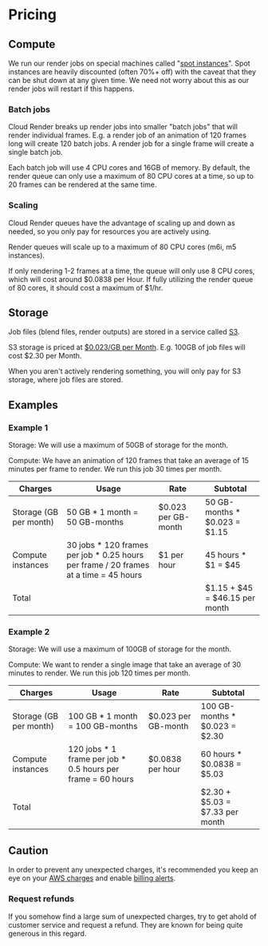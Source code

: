 # Pricing

## Compute
We run our render jobs on special machines called "[spot instances](https://aws.amazon.com/aws-cost-management/aws-cost-optimization/spot-instances/)". Spot instances are heavily discounted (often 70%+ off) with the caveat that they can be shut down at any given time. We need not worry about this as our render jobs will restart if this happens.

### Batch jobs
Cloud Render breaks up render jobs into smaller "batch jobs" that will render individual frames. E.g. a render job of an animation of 120 frames long will create 120 batch jobs. A render job for a single frame will create a single batch job.

Each batch job will use 4 CPU cores and 16GB of memory. By default, the render queue can only use a maximum of 80 CPU cores at a time, so up to 20 frames can be rendered at the same time.

### Scaling
Cloud Render queues have the advantage of scaling up and down as needed, so you only pay for resources you are actively using.

Render queues will scale up to a maximum of 80 CPU cores (m6i, m5 instances).

If only rendering 1-2 frames at a time, the queue will only use 8 CPU cores, which will cost around $0.0838 per Hour. If fully utilizing the render queue of 80 cores, it should cost a maximum of $1/hr.

## Storage
Job files (blend files, render outputs) are stored in a service called [S3](https://aws.amazon.com/s3/).

S3 storage is priced at [$0.023/GB per Month](https://aws.amazon.com/s3/pricing/). E.g. 100GB of job files will cost $2.30 per Month.

When you aren't actively rendering something, you will only pay for S3 storage, where job files are stored.

## Examples

### Example 1
Storage: We will use a maximum of 50GB of storage for the month.

Compute: We have an animation of 120 frames that take an average of 15 minutes per frame to render. We run this job 30 times per month.

| Charges   | Usage     | Rate      | Subtotal      |
|-----------|-----------|-----------|---------------|
| Storage (GB per month) | 50 GB * 1 month = 50 GB-months | $0.023 per GB-month  | 50 GB-months * $0.023 = $1.15 |
| Compute instances | 30 jobs * 120 frames per job * 0.25 hours per frame / 20 frames at a time = 45 hours | $1 per hour | 45 hours * $1 = $45 |
|Total | | | $1.15 + $45 = $46.15 per month |

### Example 2
Storage: We will use a maximum of 100GB of storage for the month.

Compute: We want to render a single image that take an average of 30 minutes to render. We run this job 120 times per month.

| Charges   | Usage     | Rate      | Subtotal      |
|-----------|-----------|-----------|---------------|
| Storage (GB per month) | 100 GB * 1 month = 100 GB-months | $0.023 per GB-month  | 100 GB-months * $0.023 = $2.30 |
| Compute instances | 120 jobs * 1 frame per job * 0.5 hours per frame = 60 hours | $0.0838 per hour | 60 hours * $0.0838 = $5.03 |
| Total | | | $2.30 + $5.03 = $7.33 per month |

## Caution
In order to prevent any unexpected charges, it's recommended you keep an eye on your [AWS charges](https://console.aws.amazon.com/cost-management/home?#/dashboard) and enable [billing alerts](https://docs.aws.amazon.com/AmazonCloudWatch/latest/monitoring/monitor_estimated_charges_with_cloudwatch.html#turning_on_billing_metrics).

### Request refunds
If you somehow find a large sum of unexpected charges, try to get ahold of customer service and request a refund. They are known for being quite generous in this regard.

